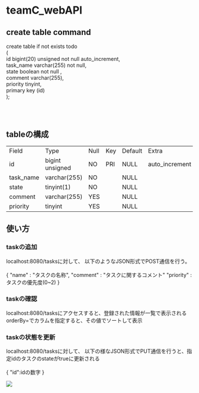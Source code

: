 # teamC_webAPI

## create table command
create table if not exists todo
<br>(
<br>    id bigint(20) unsigned not null auto_increment, 
<br>    task_name varchar(255) not null, 
<br>    state boolean not null , 
<br>    comment varchar(255),
<br>	priority tinyint,
<br>    primary key (id)
<br>);

<br><br>
## tableの構成
|           |                 |      |     |         |                | 
| --------- | --------------- | ---- | --- | ------- | -------------- | 
| Field     | Type            | Null | Key | Default | Extra          | 
| id        | bigint unsigned | NO   | PRI | NULL    | auto_increment | 
| task_name | varchar(255)    | NO   |     | NULL    |                | 
| state     | tinyint(1)      | NO   |     | NULL    |                | 
| comment   | varchar(255)    | YES  |     | NULL    |                | 
| priority  | tinyint 	      | YES  |     | NULL    |                | 


## 使い方
### taskの追加
localhost:8080/tasksに対して、
以下のようなJSON形式でPOST通信を行う。<br><br>
{
	"name" : "タスクの名称",
	"comment" : "タスクに関するコメント"
	"priority" : タスクの優先度(0~2)
}

### taskの確認
localhost:8080/tasksにアクセスすると、登録された情報が一覧で表示される
orderBy=でカラムを指定すると、その値でソートして表示

### taskの状態を更新
localhost:8080/tasksに対して、
以下の様なJSON形式でPUT通信を行うと、指定idのタスクのstateがtrueに更新される<br><br>
{
	"id":idの数字
}

![](https://raw.githubusercontent.com/Giphy/GiphyAPI/master/api_giphy_header.gif)
